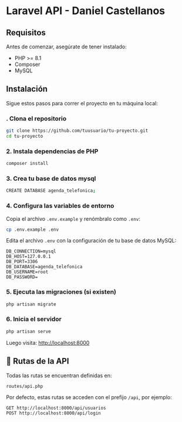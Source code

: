 # Laravel API - Daniel Castellanos

##  Requisitos

Antes de comenzar, asegúrate de tener instalado:

- PHP >= 8.1
- Composer
- MySQL

##  Instalación

Sigue estos pasos para correr el proyecto en tu máquina local:

### . Clona el repositorio

```bash
git clone https://github.com/tuusuario/tu-proyecto.git
cd tu-proyecto
```

### 2. Instala dependencias de PHP

```bash
composer install
```

### 3. Crea tu base de datos mysql

```bash
CREATE DATABASE agenda_telefonica;
```

### 4. Configura las variables de entorno

Copia el archivo `.env.example` y renómbralo como `.env`:

```bash
cp .env.example .env
```

Edita el archivo `.env` con la configuración de tu base de datos MySQL:

```env
DB_CONNECTION=mysql
DB_HOST=127.0.0.1
DB_PORT=3306
DB_DATABASE=agenda_telefonica
DB_USERNAME=root
DB_PASSWORD=
```


### 5. Ejecuta las migraciones (si existen)

```bash
php artisan migrate
```

### 6. Inicia el servidor

```bash
php artisan serve
```

Luego visita: [http://localhost:8000](http://localhost:8000)

## 📡 Rutas de la API

Todas las rutas se encuentran definidas en:

```
routes/api.php
```

Por defecto, estas rutas se acceden con el prefijo `/api`, por ejemplo:

```
GET http://localhost:8000/api/usuarios
POST http://localhost:8000/api/login
```